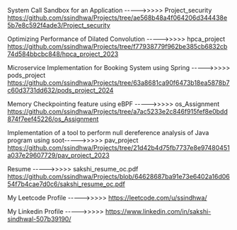 System Call Sandbox for an Application ----->>>>> Project_security https://github.com/ssindhwa/Projects/tree/ae568b48a4f064206d344438e5b7e8c592f4ade3/Project_security

Optimizing Performance of Dilated Convolution ----->>>>> hpca_project https://github.com/ssindhwa/Projects/tree/f77938779f962be385cb6832cb74d584bbcbc848/hpca_project_2023

Microservice Implementation for Booking System using Spring ----->>>>> pods_project https://github.com/ssindhwa/Projects/tree/63a8681ca90f6473b18ea5878b7c60d3731dd632/pods_project_2024

Memory Checkpointing feature using eBPF ----->>>>> os_Assignment https://github.com/ssindhwa/Projects/tree/a7ac5233e2c846f915fef8e0bdd874f7eef45226/os_Assignment

Implementation of a tool to perform null dereference analysis of Java program using soot----->>>>> pav_project https://github.com/ssindhwa/Projects/tree/21d42b4d75fb7737e8e97480451a037e29607729/pav_project_2023


Resume ----->>>>> sakshi_resume_oc.pdf https://github.com/ssindhwa/Projects/blob/64628687ba91e73e6402a16d0654f7b4cae7d0c6/sakshi_resume_oc.pdf

My Leetcode Profile ----->>>>>  https://leetcode.com/u/ssindhwa/

My Linkedin Profile ----->>>>>  https://www.linkedin.com/in/sakshi-sindhwal-507b39190/
